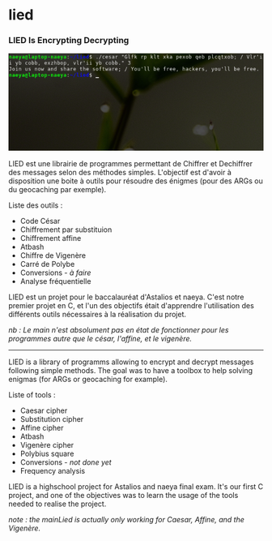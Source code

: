 # lied

### LIED Is Encrypting Decrypting

![screen](lied.png)

LIED est une librairie de programmes permettant de Chiffrer et Dechiffrer des messages selon des méthodes simples. L'objectif est d'avoir à disposition une boite à outils pour résoudre des énigmes (pour des ARGs ou du geocaching par exemple). 

Liste des outils :
- Code César
- Chiffrement par substituion
- Chiffrement affine
- Atbash
- Chiffre de Vigenère
- Carré de Polybe
- Conversions - *à faire*
- Analyse fréquentielle

LIED est un projet pour le baccalauréat d'Astalios et naeya. C'est notre premier projet en C, et l'un des objectifs était d'apprendre l'utilisation des différents outils nécessaires à la réalisation du projet.

*nb : Le main n'est absolument pas en état de fonctionner pour les programmes autre que le césar, l'affine, et le vigenère.*

---

LIED is a library of programms allowing to encrypt and decrypt messages following simple methods. The goal was to have a toolbox to help solving enigmas (for ARGs or geocaching for example).

Liste of tools :
- Caesar cipher
- Substitution cipher
- Affine cipher
- Atbash
- Vigenère cipher
- Polybius square
- Conversions - *not done yet*
- Frequency analysis

LIED is a highschool project for Astalios and naeya final exam. It's our first C project, and one of the objectives was to learn the usage of the tools needed to realise the project.

*note : the mainLied is actually only working for Caesar, Affine, and the Vigenère.*

